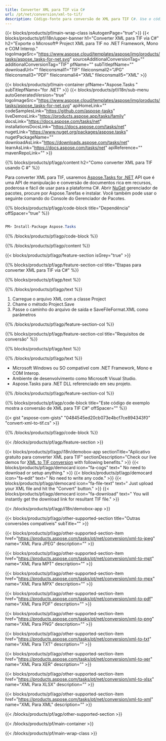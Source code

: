 ```yaml
---
title: Converter XML para TIF via C# 
url: /pt/net/conversion/xml-to-tif/ 
description: Código-fonte para conversão de XML para TIF C#. Use o código de exemplo da API para arquivos XML em lote para conversão TIF no VB.NET Asp.NET ou em qualquer aplicativo baseado em .NET.
---
```


{{< blocks/products/pf/main-wrap-class isAutogenPage="true">}}
{{< blocks/products/pf/i18n/upper-banner h1="Converter XML para TIF via C#" h2="Exporte o Microsoft® Project XML para TIF no .NET Framework, Mono e COM Interop." logoImageSrc="https://www.aspose.cloud/templates/aspose/img/products/tasks/aspose_tasks-for-net.svg" sourceAdditionalConversionTag="" additionalConversionTag="TIF" pfName="" subTitlepfName="" downloadUrl="" fileiconsmall1="TIF" fileiconsmall2="JPG" fileiconsmall3="PDF" fileiconsmall4="XML" fileiconsmall5="XML" >}}

{{< blocks/products/pf/main-container pfName="Aspose.Tasks " subTitlepfName="for .NET" >}}
{{< blocks/products/pf/i18n/sub-menu autoGeneratedVersion="true" logoImageSrc="https://www.aspose.cloud/templates/aspose/img/products/tasks/aspose_tasks-for-net.svg" apiHomeLink="" codeSamplesLink="https://github.com/aspose-tasks" liveDemosLink="https://products.aspose.app/tasks/family" docsLink="https://docs.aspose.com/tasks/net" installationsDocsLink="https://docs.aspose.com/tasks/net" nugetLink="https://www.nuget.org/packages/aspose.tasks" nugetPackageName="" downloadAsLink="https://downloads.aspose.com/tasks/net" learnAsLink="https://docs.aspose.com/tasks/net" apiReference="" mavenRepoLink="" >}}

{{% blocks/products/pf/agp/content h2="Como converter XML para TIF usando C #" %}}

Para converter XML para TIF, usaremos
 [Aspose.Tasks for .NET](https://products.aspose.com/tasks/net)
 API que é uma API de manipulação e conversão de documentos rica em recursos, poderosa e fácil de usar para a plataforma C#. Abrir
 [NuGet](https://www.nuget.org/packages/aspose.tasks)
 gerenciador de pacotes, procure por
 Aspose.Tarefas
 e instalar. Você também pode usar o seguinte comando do Console do Gerenciador de Pacotes.

{{% blocks/products/pf/agp/code-block title="Dependência" offSpacer="true" %}}

```cs

PM> Install-Package Aspose.Tasks

```

{{% /blocks/products/pf/agp/code-block %}}

{{% /blocks/products/pf/agp/content %}}

{{< blocks/products/pf/agp/feature-section isGrey="true" >}}

{{% blocks/products/pf/agp/feature-section-col title="Etapas para converter XML para TIF via C#" %}}

{{% blocks/products/pf/agp/text %}}

{{% /blocks/products/pf/agp/text %}}

1. Carregue o arquivo XML com a classe Project
1. Chame o método Project.Save
1. Passe o caminho do arquivo de saída e SaveFileFormat.XML como parâmetros

{{% /blocks/products/pf/agp/feature-section-col %}}

{{% blocks/products/pf/agp/feature-section-col title="Requisitos de conversão" %}}

{{% blocks/products/pf/agp/text %}}

{{% /blocks/products/pf/agp/text %}}

- Microsoft Windows ou SO compatível com .NET Framework, Mono e COM Interop.
- Ambiente de desenvolvimento como Microsoft Visual Studio.
- Aspose.Tasks para .NET DLL referenciado em seu projeto.

{{% /blocks/products/pf/agp/feature-section-col %}}

{{% blocks/products/pf/agp/code-block title="Este código de exemplo mostra a conversão de XML para TIF C#" offSpacer="" %}}

{{< gist "aspose-com-gists" "0484545ed20cb073e4bcf7ce894343f0" "convert-xml-to-tif.cs" >}}

{{% /blocks/products/pf/agp/code-block %}}

{{< /blocks/products/pf/agp/feature-section >}}

<!-- aboutfile Starts -->

{{< blocks/products/pf/agp/i18n/demobox-app sectionTitle="Aplicativo gratuito para converter XML para TIF" sectionDescription="Check our live demos for [XML to TIF conversion](https://products.aspose.app/tasks/conversion/xml-to-tif) with following benefits." >}}
        {{< blocks/products/pf/agp/democard icon="fa-cogs" text=" No need to download or setup anything." >}}
        {{< blocks/products/pf/agp/democard icon="fa-edit" text=" No need to write any code." >}}
        {{< blocks/products/pf/agp/democard icon="fa-file-text" text=" Just upload your XML file and hit the \"Convert\" button." >}}
        {{< blocks/products/pf/agp/democard icon="fa-download" text=" You will instantly get the download link for resultant TIF file." >}}

{{< /blocks/products/pf/agp/i18n/demobox-app >}}

<!-- aboutfile Ends -->

{{< blocks/products/pf/agp/other-supported-section title="Outras conversões compatíveis" subTitle="" >}}

{{< blocks/products/pf/agp/other-supported-section-item href="https://products.aspose.com/tasks/pt/net/conversion/xml-to-jpeg" name="XML Para JPEG" description="" >}}

{{< blocks/products/pf/agp/other-supported-section-item href="https://products.aspose.com/tasks/pt/net/conversion/xml-to-mpt" name="XML Para MPT" description="" >}}

{{< blocks/products/pf/agp/other-supported-section-item href="https://products.aspose.com/tasks/pt/net/conversion/xml-to-mpx" name="XML Para MPX" description="" >}}

{{< blocks/products/pf/agp/other-supported-section-item href="https://products.aspose.com/tasks/pt/net/conversion/xml-to-pdf" name="XML Para PDF" description="" >}}

{{< blocks/products/pf/agp/other-supported-section-item href="https://products.aspose.com/tasks/pt/net/conversion/xml-to-png" name="XML Para PNG" description="" >}}

{{< blocks/products/pf/agp/other-supported-section-item href="https://products.aspose.com/tasks/pt/net/conversion/xml-to-txt" name="XML Para TXT" description="" >}}

{{< blocks/products/pf/agp/other-supported-section-item href="https://products.aspose.com/tasks/pt/net/conversion/xml-to-xer" name="XML Para XER" description="" >}}

{{< blocks/products/pf/agp/other-supported-section-item href="https://products.aspose.com/tasks/pt/net/conversion/xml-to-xlsx" name="XML Para XLSX" description="" >}}

{{< blocks/products/pf/agp/other-supported-section-item href="https://products.aspose.com/tasks/pt/net/conversion/xml-to-xml" name="XML Para XML" description="" >}}



{{< /blocks/products/pf/agp/other-supported-section >}}

{{< /blocks/products/pf/main-container >}}
    
{{< /blocks/products/pf/main-wrap-class >}}
